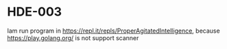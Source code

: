 # HDE-003
Iam run program in https://repl.it/repls/ProperAgitatedIntelligence, because https://play.golang.org/ is not support scanner
